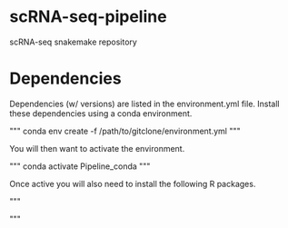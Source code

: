 # scRNA-seq-pipeline
 scRNA-seq snakemake repository

# Dependencies
Dependencies (w/ versions) are listed in the environment.yml file. Install these dependencies using a conda environment. 

"""
conda env create -f /path/to/gitclone/environment.yml
"""

You will then want to activate the environment. 

"""
conda activate Pipeline_conda
"""

Once active you will also need to install the following R packages. 

"""

"""
